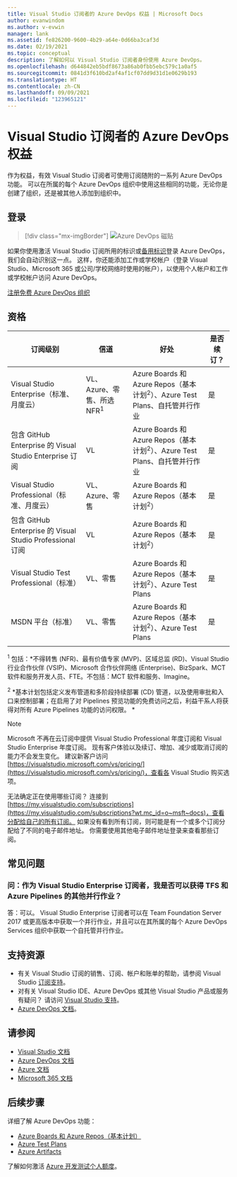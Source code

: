 ```yaml
---
title: Visual Studio 订阅者的 Azure DevOps 权益 | Microsoft Docs
author: evanwindom
ms.author: v-evwin
manager: lank
ms.assetid: fe826200-9600-4b29-a64e-0d66ba3caf3d
ms.date: 02/19/2021
ms.topic: conceptual
description: 了解如何以 Visual Studio 订阅者身份使用 Azure DevOps。
ms.openlocfilehash: d644842eb5bdf8673a86ab0fbb5ebc579c1a0af5
ms.sourcegitcommit: 0841d3f610bd2af4af1cf07dd9d31d1e0629b193
ms.translationtype: HT
ms.contentlocale: zh-CN
ms.lasthandoff: 09/09/2021
ms.locfileid: "123965121"
---
```

# <a name="azure-devops-benefits-for-visual-studio-subscribers"></a>Visual Studio 订阅者的 Azure DevOps 权益
作为权益，有效 Visual Studio 订阅者可使用订阅随附的一系列 Azure DevOps 功能。 可以在所属的每个 Azure DevOps 组织中使用这些相同的功能，无论你是创建了组织，还是被其他人添加到组织中。

## <a name="sign-in"></a>登录

   > [!div class="mx-imgBorder"]
   > ![Azure DevOps 磁贴](_img/vs-azure-devops/vs-azure-devops-tile.png "单击“开始”以登录到 Azure DevOps。")

   
如果你使用激活 Visual Studio 订阅所用的标识或[备用标识](vs-alternate-identity.md)登录 Azure DevOps，我们会自动识别这一点。  这样，你还能添加工作或学校帐户（登录 Visual Studio、Microsoft 365 或公司/学校网络时使用的帐户），以使用个人帐户和工作或学校帐户访问 Azure DevOps。

[注册免费 Azure DevOps 组织](https://visualstudio.microsoft.com/team-services/)

## <a name="eligibility"></a>资格
| 订阅级别                                                 |     信道                                            | 好处                                                          | 是否续订？    |
|--------------------------------------------------------------------|---------------------------------------------------------|------------------------------------------------------------------|---------------|
| Visual Studio Enterprise（标准、月度云）   | VL、Azure、零售、所选 NFR<sup>1</sup>  | Azure Boards 和 Azure Repos（基本计划<sup>2</sup>）、Azure Test Plans、自托管并行作业 |  是          |
| 包含 GitHub Enterprise 的 Visual Studio Enterprise 订阅   | VL| Azure Boards 和 Azure Repos（基本计划<sup>2</sup>）、Azure Test Plans、自托管并行作业 |  是          |
| Visual Studio Professional（标准、月度云） | VL、Azure、零售                                        | Azure Boards 和 Azure Repos（基本计划<sup>2</sup>）                                                             |  是          |
| 包含 GitHub Enterprise 的 Visual Studio Professional 订阅 | VL| Azure Boards 和 Azure Repos（基本计划<sup>2</sup>）                                                             |  是          |
| Visual Studio Test Professional（标准）                         | VL、零售                                              | Azure Boards 和 Azure Repos（基本计划<sup>2</sup>）、Azure Test Plans                                              |  是          |
| MSDN 平台（标准）                                          | VL、零售                                              | Azure Boards 和 Azure Repos（基本计划<sup>2</sup>）、Azure Test Plans                                             |  是          |
||

<sup>1</sup>  包括：*不得转售 (NFR)、最有价值专家 (MVP)、区域总监 (RD)、Visual Studio 行业合作伙伴 (VSIP)、Microsoft 合作伙伴网络 (Enterprise)、BizSpark、MCT 软件和服务开发人员、FTE。不包括：MCT 软件和服务、Imagine。

<sup>2</sup> *基本计划包括定义发布管道和多阶段持续部署 (CD) 管道，以及使用审批和入口来控制部署；在启用了对 Pipelines 预览功能的免费访问之后，利益干系人将获得对所有 Azure Pipelines 功能的访问权限。 *

> [!NOTE]
> Microsoft 不再在云订阅中提供 Visual Studio Professional 年度订阅和 Visual Studio Enterprise 年度订阅。 现有客户体验以及续订、增加、减少或取消订阅的能力不会发生变化。 建议新客户访问 [https://visualstudio.microsoft.com/vs/pricing/](https://visualstudio.microsoft.com/vs/pricing/)，查看各 Visual Studio 购买选项。

无法确定正在使用哪些订阅？  连接到 [https://my.visualstudio.com/subscriptions](https://my.visualstudio.com/subscriptions?wt.mc_id=o~msft~docs)，查看分配给自己的所有订阅。
如果没有看到所有订阅，则可能是有一个或多个订阅分配给了不同的电子邮件地址。  你需要使用其他电子邮件地址登录来查看那些订阅。

## <a name="frequently-asked-questions"></a>常见问题
### <a name="q-as-a-visual-studio-enterprise-subscriber-do-i-get-additional-parallel-jobs-for-tfs-and-azure-pipelines"></a>问：作为 Visual Studio Enterprise 订阅者，我是否可以获得 TFS 和 Azure Pipelines 的其他并行作业？
答：可以。 Visual Studio Enterprise 订阅者可以在 Team Foundation Server 2017 或更高版本中获取一个并行作业，并且可以在其所属的每个 Azure DevOps Services 组织中获取一个自托管并行作业。

## <a name="support-resources"></a>支持资源
- 有关 Visual Studio 订阅的销售、订阅、帐户和账单的帮助，请参阅 Visual Studio [订阅支持](https://aka.ms/vssubscriberhelp)。
- 对有关 Visual Studio IDE、Azure DevOps 或其他 Visual Studio 产品或服务有疑问？  请访问 [Visual Studio 支持](https://visualstudio.microsoft.com/support/)。
- [Azure DevOps 文档](/azure/devops/)。

## <a name="see-also"></a>请参阅
- [Visual Studio 文档](/visualstudio/)
- [Azure DevOps 文档](/azure/devops/)
- [Azure 文档](/azure/)
- [Microsoft 365 文档](/microsoft-365/)

## <a name="next-steps"></a>后续步骤
详细了解 Azure DevOps 功能：
- [Azure Boards 和 Azure Repos（基本计划）](https://azure.microsoft.com/services/devops/compare-features/)
- [Azure Test Plans](https://marketplace.visualstudio.com/items?itemName=ms.vss-testmanager-web)
- [Azure Artifacts](https://marketplace.visualstudio.com/items?itemName=ms.feed)

了解如何激活 [Azure 开发测试个人额度](vs-azure.md)。